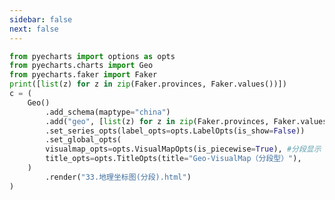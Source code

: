 ```yaml
---
sidebar: false
next: false
---
```

<BlogInfo/>






```python
from pyecharts import options as opts
from pyecharts.charts import Geo
from pyecharts.faker import Faker
print([list(z) for z in zip(Faker.provinces, Faker.values())])
c = (
    Geo()
        .add_schema(maptype="china")
        .add("geo", [list(z) for z in zip(Faker.provinces, Faker.values())])
        .set_series_opts(label_opts=opts.LabelOpts(is_show=False))
        .set_global_opts(
        visualmap_opts=opts.VisualMapOpts(is_piecewise=True), #分段显示
        title_opts=opts.TitleOpts(title="Geo-VisualMap（分段型）"),
    )
        .render("33.地理坐标图(分段).html")
)

```






<ActionBox />
        
<style>#top-box {margin-top:0.5rem!important;}</style>